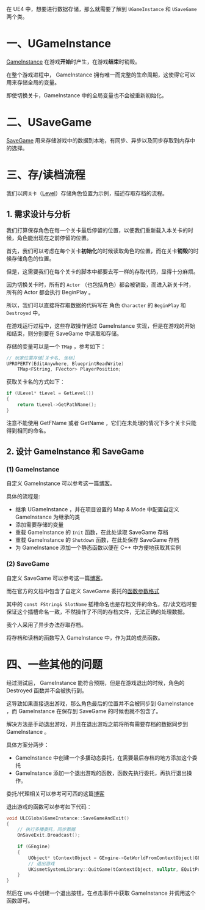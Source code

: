 在 UE4 中，想要进行数据存储，那么就需要了解到 `UGameInstance` 和 `USaveGame` 两个类。

# 一、UGameInstance

[GameInstance](https://docs.unrealengine.com/4.26/en-US/API/Runtime/Engine/Engine/UGameInstance/) 在游戏**开始**时产生，在游戏**结束**时销毁。

在整个游戏进程中， GameInstance 拥有唯一而完整的生命周期，这使得它可以用来存储全局的变量。

即使切换关卡，GameInstance 中的全局变量也不会被重新初始化。

# 二、USaveGame

[SaveGame](https://docs.unrealengine.com/4.26/en-US/API/Runtime/Engine/GameFramework/USaveGame/) 用来存储游戏中的数据到本地，有同步、异步以及同步存取到内存中的选择。

# 三、存/读档流程

我们以跨`关卡`（[Level](https://docs.unrealengine.com/4.26/en-US/API/Runtime/Engine/Engine/ULevel/)）存储角色位置为示例，描述存取存档的流程。

## 1. 需求设计与分析

我们打算保存角色在每一个关卡最后停留的位置，以便我们重新载入本关卡的时候，角色能出现在之前停留的位置。

首先，我们可以考虑在每个关卡**初始化**的时候读取角色的位置，而在关卡**销毁**的时候存储角色的位置。

但是，这需要我们在每个关卡的脚本中都要去写一样的存取代码，显得十分麻烦。

因为切换关卡时，所有的 `Actor` （也包括角色）都会被销毁，而进入新关卡时，所有的 Actor 都会执行 BeginPlay 。

所以，我们可以直接将存取数据的代码写在 角色 `Character` 的 `BeginPlay` 和 `Destroyed` 中。

在游戏运行过程中，这些存取操作通过 GameInstance 实现，但是在游戏的开始和结束，则分别要在 SaveGame 中读取和存储。

存储的变量可以是一个 `TMap` ，参考如下：

```c++
// 玩家位置存储[关卡名, 坐标]
UPROPERTY(EditAnywhere, BlueprintReadWrite)
	TMap<FString, FVector> PlayerPosition;
```

获取关卡名的方式如下：

```c++
if (ULevel* tLevel = GetLevel())
{
    return tLevel->GetPathName();
}
```

注意不能使用 GetFName 或者 GetName ，它们在未处理的情况下多个关卡只能得到相同的命名。

## 2. 设计 GameInstance 和 SaveGame

### (1) GameInstance

自定义 GameInstance 可以参考这一篇[博客](https://blog.csdn.net/ttm2d/article/details/106425836)。

具体的流程是:

- 继承 UGameInstance ，并在项目设置的 Map & Mode 中配置自定义 GameInstance 为继承的类
- 添加需要存储的变量
- 重载 GameInstance 的 `Init` 函数，在此处读取 SaveGame 存档
- 重载 GameInstance 的 `Shutdown` 函数，在此处保存 SaveGame 存档
- 为 GameInstance 添加一个静态函数以便在 C++ 中方便地获取其实例
 
### (2) SaveGame

自定义 SaveGame 可以参考这一篇[博客](https://www.likecs.com/show-540190.html)。

而在官方的文档中包含了自定义 SaveGame 委托的[函数参数格式](https://docs.unrealengine.com/4.26/zh-CN/InteractiveExperiences/SaveGame/)

其中的 `const FString& SlotName` 插槽命名也是存档文件的命名，存/读文档时要保证这个插槽命名一致，不然操作了不同的存档文件，无法正确的处理数据。

我个人采用了异步办法存取存档。

将存档和读档的函数写入 GameInstance 中，作为其的成员函数。

# 四、一些其他的问题

经过测试后， GameInstance 能符合预期，但是在游戏退出的时候，角色的 Destroyed 函数并不会被执行到。

这导致如果直接退出游戏，那么角色最后的位置并不会被同步到 GameInstance ，而 GameInstance 在保存到 SaveGame 的时候也就不包含了。

解决方法是手动退出游戏，并且在退出游戏之前将所有需要存档的数据同步到 GameInstance 。

具体方案分两步：

- GameInstance 中创建一个多播动态委托，在需要最后存档的地方添加这个委托
- GameInstance 添加一个退出游戏的函数，函数先执行委托，再执行退出操作。
 
委托/代理相关可以参考可可西的这篇[博客](https://www.cnblogs.com/kekec/p/10678905.html)

退出游戏的函数可以参考如下代码：

```c++
void ULCGlobalGameInstance::SaveGameAndExit()
{
    // 执行多播委托，同步数据
    OnSaveExit.Broadcast();
	
    if (GEngine)
	{
		UObject* tContextObject = GEngine->GetWorldFromContextObject(GEngine->GameViewport);
        // 退出游戏
		UKismetSystemLibrary::QuitGame(tContextObject, nullptr, EQuitPreference::Quit, false);
	}
}
```

然后在 `UMG` 中创建一个退出按钮，在点击事件中获取 GameInstance 并调用这个函数即可。
